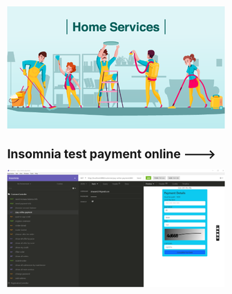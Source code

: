 <img src="https://github.com/HoseinRezaeeM/Home-service-provider-system/blob/master/Home-Services-Image-30-march-2020.png">
<h1> Insomnia test payment online ---> </h1>
<img src="https://github.com/HoseinRezaeeM/Home-service-provider-system/blob/master/27.02.2024_19.06.49_REC.png">


